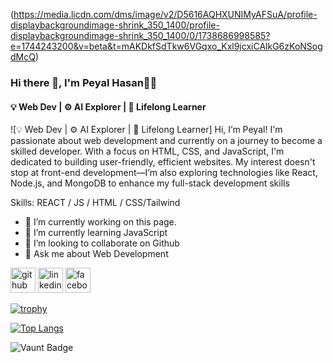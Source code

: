 (https://media.licdn.com/dms/image/v2/D5616AQHXUNIMyAFSuA/profile-displaybackgroundimage-shrink_350_1400/profile-displaybackgroundimage-shrink_350_1400/0/1738686998585?e=1744243200&v=beta&t=mAKDkfSdTkw6VGqxo_Kxl9jcxiCAlkG6zKoNSogdMcQ)
### Hi there 👋, I'm Peyal Hasan👨‍💻
#### 💡 Web Dev | ⚙️ AI Explorer | 🎯 Lifelong Learner
![💡 Web Dev | ⚙️ AI Explorer | 🎯 Lifelong Learner]
Hi, I’m Peyal! I'm passionate about web development and currently on a journey to become a skilled developer. With a focus on HTML, CSS, and JavaScript, I'm dedicated to building user-friendly, efficient websites. My interest doesn't stop at front-end development—I’m also exploring technologies like React, Node.js, and MongoDB to enhance my full-stack development skills

Skills: REACT / JS / HTML / CSS/Tailwind

- 🔭 I’m currently working on this page. 
- 🌱 I’m currently learning JavaScript  
- 👯 I’m looking to collaborate on Github 
- 💬 Ask me about Web Development 


[<img src='https://cdn.jsdelivr.net/npm/simple-icons@3.0.1/icons/github.svg' alt='github' height='40'>](https://github.com/PeyalHasan)  [<img src='https://cdn.jsdelivr.net/npm/simple-icons@3.0.1/icons/linkedin.svg' alt='linkedin' height='40'>](https://www.linkedin.com/in/peyalhasan143/)  [<img src='https://cdn.jsdelivr.net/npm/simple-icons@3.0.1/icons/facebook.svg' alt='facebook' height='40'>](https://www.facebook.com/peyal143)  

[![trophy](https://github-profile-trophy.vercel.app/?username=PeyalHasan)](https://github.com/ryo-ma/github-profile-trophy)

[![Top Langs](https://github-readme-stats.vercel.app/api/top-langs/?username=PeyalHasan)](https://github.com/anuraghazra/github-readme-stats)

![Vaunt Badge](https://api.vaunt.dev/v1/github/entities/PeyalHasan/contributions?format=svg&private=false)  


